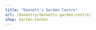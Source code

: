 ```yaml
---
title: "Dennett's Garden Centre"
url: /daventry/dennetts-garden-centre/
shop: Garten-Center
---
```

